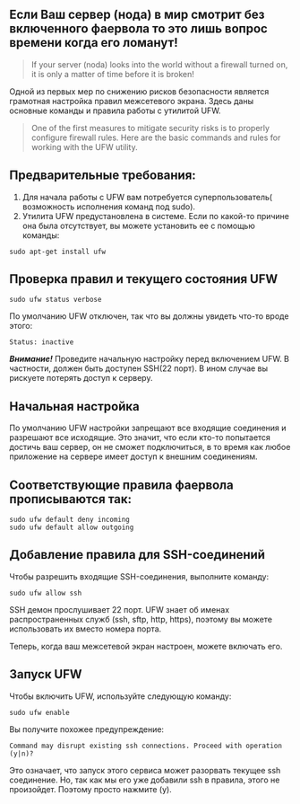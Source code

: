 ## Если Ваш сервер (нода) в мир смотрит без включенного фаервола то это лишь вопрос времени когда его ломанут!<br>
> If your server (noda) looks into the world without a firewall turned on, it is only a matter of time before it is broken!

Одной из первых мер по снижению рисков безопасности является грамотная настройка правил межсетевого экрана. Здесь даны основные команды и правила работы с утилитой UFW.
> One of the first measures to mitigate security risks is to properly configure firewall rules. Here are the basic commands and rules for working with the UFW utility.

## Предварительные требования:

1. Для начала работы с UFW вам потребуется суперпользователь( возможность исполнения команд под sudo).  
2. Утилита  UFW предустановлена в системе. Если по какой-то причине она была отсутствует, вы можете установить ее  с помощью команды:
```
sudo apt-get install ufw
```
## Проверка правил и текущего состояния UFW
```
sudo ufw status verbose
```
По умолчанию UFW отключен, так что вы должны увидеть что-то вроде этого:
```
Status: inactive
```

***Внимание!*** Проведите начальную настройку перед включением UFW. В частности, должен быть доступен SSH(22 порт). В ином случае вы рискуете потерять доступ к серверу.

## Начальная настройка

По умолчанию UFW настройки запрещают все входящие соединения и разрешают все исходящие. Это значит, что если кто-то попытается  достичь ваш сервер, он не сможет подключиться, в то время как любое приложение на сервере имеет доступ к внешним соединениям.

## Cоответствующие правила фаервола прописываются так:
```
sudo ufw default deny incoming
sudo ufw default allow outgoing
```

## Добавление правила для SSH-соединений
 Чтобы разрешить входящие SSH-соединения, выполните команду:
```
sudo ufw allow ssh
```
SSH демон прослушивает 22 порт. UFW знает об именах распространенных служб (ssh, sftp, http, https), поэтому вы можете использовать их вместо номера порта.

Теперь, когда ваш межсетевой экран настроен, можете включать его.

## Запуск UFW

Чтобы включить UFW, используйте следующую команду:
```
sudo ufw enable
```
Вы получите похожее  предупреждение:
```
Command may disrupt existing ssh connections. Proceed with operation (y|n)? 
```
Это означает, что запуск этого сервиса может разорвать текущее ssh соединение.
Но, так как мы его уже добавили ssh в правила, этого не произойдет. Поэтому просто нажмите (y).

